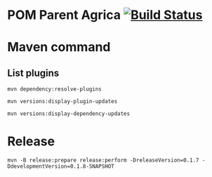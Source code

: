 POM Parent Agrica  [![Build Status](http://jenkins/buildStatus/icon?job=ci-SOCLE-PPA-master)](http://jenkins/view/AOL/job/ci-SOCLE-PPA-master/) 
========

# Maven command
## List plugins
```
mvn dependency:resolve-plugins
```

```
mvn versions:display-plugin-updates
```

```
mvn versions:display-dependency-updates
```


# Release
```
mvn -B release:prepare release:perform -DreleaseVersion=0.1.7 -DdevelopmentVersion=0.1.8-SNAPSHOT
```
